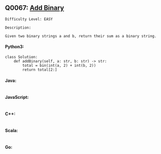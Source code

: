 ## Q0067: [Add Binary](https://leetcode.com/problems/add-binary/)

```
Difficulty Level: EASY
```

```
Description:

Given two binary strings a and b, return their sum as a binary string.
```

#### Python3:

```
class Solution:
    def addBinary(self, a: str, b: str) -> str:
        total = bin(int(a, 2) + int(b, 2))
        return total[2:]
```

#### Java:

```

```

#### JavaScript:

```

```

#### C++:

```

```

#### Scala:

```

```

#### Go:

```

```